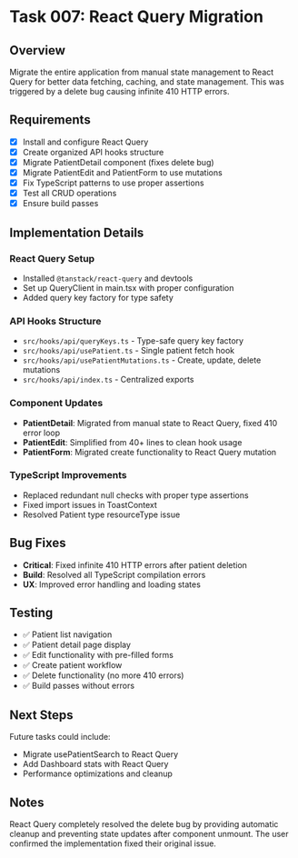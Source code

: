 # Task 007: React Query Migration

## Overview
Migrate the entire application from manual state management to React Query for better data fetching, caching, and state management. This was triggered by a delete bug causing infinite 410 HTTP errors.

## Requirements
- [x] Install and configure React Query
- [x] Create organized API hooks structure
- [x] Migrate PatientDetail component (fixes delete bug)
- [x] Migrate PatientEdit and PatientForm to use mutations
- [x] Fix TypeScript patterns to use proper assertions
- [x] Test all CRUD operations
- [x] Ensure build passes

## Implementation Details

### React Query Setup
- Installed `@tanstack/react-query` and devtools
- Set up QueryClient in main.tsx with proper configuration
- Added query key factory for type safety

### API Hooks Structure
- `src/hooks/api/queryKeys.ts` - Type-safe query key factory
- `src/hooks/api/usePatient.ts` - Single patient fetch hook
- `src/hooks/api/usePatientMutations.ts` - Create, update, delete mutations
- `src/hooks/api/index.ts` - Centralized exports

### Component Updates
- **PatientDetail**: Migrated from manual state to React Query, fixed 410 error loop
- **PatientEdit**: Simplified from 40+ lines to clean hook usage
- **PatientForm**: Migrated create functionality to React Query mutation

### TypeScript Improvements
- Replaced redundant null checks with proper type assertions
- Fixed import issues in ToastContext
- Resolved Patient type resourceType issue

## Bug Fixes
- **Critical**: Fixed infinite 410 HTTP errors after patient deletion
- **Build**: Resolved all TypeScript compilation errors
- **UX**: Improved error handling and loading states

## Testing
- ✅ Patient list navigation
- ✅ Patient detail page display
- ✅ Edit functionality with pre-filled forms
- ✅ Create patient workflow
- ✅ Delete functionality (no more 410 errors)
- ✅ Build passes without errors

## Next Steps
Future tasks could include:
- Migrate usePatientSearch to React Query
- Add Dashboard stats with React Query
- Performance optimizations and cleanup

## Notes
React Query completely resolved the delete bug by providing automatic cleanup and preventing state updates after component unmount. The user confirmed the implementation fixed their original issue.